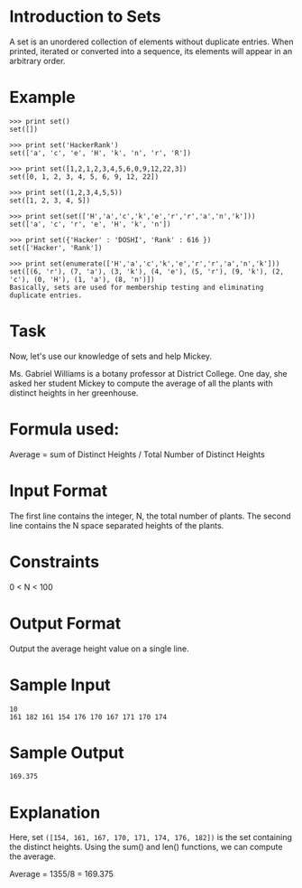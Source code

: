 # Introduction to Sets
A set is an unordered collection of elements without duplicate entries.
When printed, iterated or converted into a sequence, its elements will appear in an arbitrary order.

# Example
```
>>> print set()
set([])

>>> print set('HackerRank')
set(['a', 'c', 'e', 'H', 'k', 'n', 'r', 'R'])

>>> print set([1,2,1,2,3,4,5,6,0,9,12,22,3])
set([0, 1, 2, 3, 4, 5, 6, 9, 12, 22])

>>> print set((1,2,3,4,5,5))
set([1, 2, 3, 4, 5])

>>> print set(set(['H','a','c','k','e','r','r','a','n','k']))
set(['a', 'c', 'r', 'e', 'H', 'k', 'n'])

>>> print set({'Hacker' : 'DOSHI', 'Rank' : 616 })
set(['Hacker', 'Rank'])

>>> print set(enumerate(['H','a','c','k','e','r','r','a','n','k']))
set([(6, 'r'), (7, 'a'), (3, 'k'), (4, 'e'), (5, 'r'), (9, 'k'), (2, 'c'), (0, 'H'), (1, 'a'), (8, 'n')])
Basically, sets are used for membership testing and eliminating duplicate entries.
```
# Task

Now, let's use our knowledge of sets and help Mickey.

Ms. Gabriel Williams is a botany professor at District College. One day, she asked her student Mickey to compute the average of all the plants with distinct heights in her greenhouse.

# Formula used:

Average = sum of Distinct Heights / Total Number of Distinct Heights

# Input Format

The first line contains the integer, N, the total number of plants.
The second line contains the N space separated heights of the plants.

# Constraints
0 < N < 100

# Output Format

Output the average height value on a single line.

# Sample Input
```
10
161 182 161 154 176 170 167 171 170 174
```
# Sample Output
```
169.375
```
# Explanation

Here, set `([154, 161, 167, 170, 171, 174, 176, 182])` is the set containing the distinct heights. Using the sum() and len() functions, we can compute the average.

Average = 1355/8 = 169.375